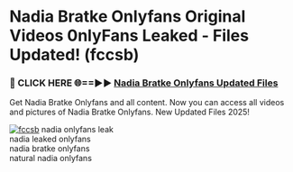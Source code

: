 # Nadia Bratke Onlyfans Original Videos 0nlyFans Leaked - Files Updated! (fccsb)

<h3>🔴 CLICK HERE 🌐==►► <a href="https://tinyurl.com/2jnfzry5" rel="nofollow">Nadia Bratke Onlyfans Updated Files</a></h3>

Get Nadia Bratke Onlyfans and all content. Now you can access all videos and pictures of Nadia Bratke Onlyfans. New Updated Files 2025!

[![fccsb](https://i.imgur.com/GyGTBgg.gif)](https://tinyurl.com/2jnfzry5)
nadia onlyfans leak<br>
nadia leaked onlyfans<br>
nadia bratke onlyfans<br>
natural nadia onlyfans